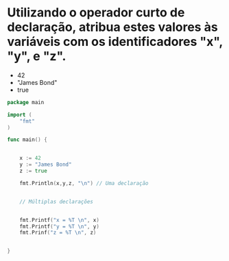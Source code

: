 # Utilizando o operador curto de declaração, atribua estes valores às variáveis com os identificadores "x", "y", e "z".

- 42
- "James Bond"
- true

```go
package main

import (
	"fmt"
)

func main() {


	x := 42
	y := "James Bond"
	z := true

	fmt.Println(x,y,z, "\n") // Uma declaração


	// Múltiplas declarações


	fmt.Printf("x = %T \n", x)
	fmt.Printf("y = %T \n", y)
	fmt.Prinf("z = %T \n", z)


}


```
